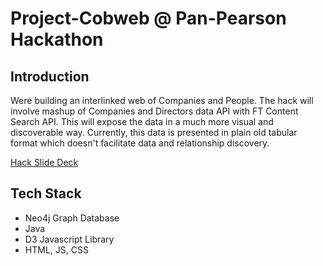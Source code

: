 Project-Cobweb @ Pan-Pearson Hackathon
======================================

Introduction
------------

Were building an interlinked web of Companies and People. 
The hack will involve mashup of Companies and Directors data API with FT Content Search API. This will expose the data in a much more visual and discoverable way. Currently, this data is presented in plain old tabular format which doesn't facilitate data and relationship discovery. 

[Hack Slide Deck](https://docs.google.com/presentation/d/1yUuWhNhbkR_2KMiuMsuq6u1hbhw7ssh21e9mVGumNSU/present#slide=id.p "Hack Slide Deck")

Tech Stack
----------
* Neo4j Graph Database
* Java
* D3 Javascript Library
* HTML, JS, CSS 